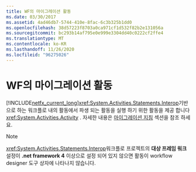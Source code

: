 ```yaml
---
title: WF의 마이그레이션 활동
ms.date: 03/30/2017
ms.assetid: 4ad46db7-5744-410e-8fac-6c3b325b1dd0
ms.openlocfilehash: 38d57223f8703a0ca971cf1d532f82b2e131056a
ms.sourcegitcommit: bc293b14af795e0e999e3304dd40c0222cf2ffe4
ms.translationtype: MT
ms.contentlocale: ko-KR
ms.lasthandoff: 11/26/2020
ms.locfileid: "96275026"
---
```

# <a name="migration-activity-in-wf"></a>WF의 마이그레이션 활동

[!INCLUDE[netfx_current_long](../../../includes/netfx-current-long-md.md)]<xref:System.Activities.Statements.Interop>기반으로 하는 워크플로 내의 활동에서 파생 되는 활동을 실행 하기 위한 활동을 제공 합니다 <xref:System.Activities.Activity> . 자세한 내용은 [마이그레이션 지침](migration-guidance.md) 섹션을 참조 하세요.  
  
> [!NOTE]
> <xref:System.Activities.Statements.Interop>워크플로 프로젝트의 **대상 프레임 워크** 설정이 **.net framework 4** 이상으로 설정 되어 있지 않으면 활동이 workflow designer 도구 상자에 나타나지 않습니다.
